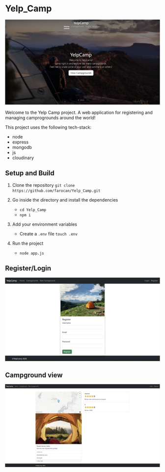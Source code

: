 # Yelp_Camp
![yelpcamp-screenshot](/readme/yelpcamp.png)

Welcome to the Yelp Camp project. A web application for registering and managing camprogrounds around the world!

This project uses the following tech-stack:
- node
- express
- mongodb
- js
- cloudinary


## Setup and Build
1. Clone the repository `git clone https://github.com/farocan/Yelp_Camp.git`

2. Go inside the directory and install the dependencies
   - `cd Yelp_Camp`
    - `npm i`

3. Add your environment variables
    - Create a `.env` file `touch .env`

4. Run the project
    - `node app.js`


## Register/Login

![register](/readme/register.png)

## Campground view

![campground](/readme/campground.png)